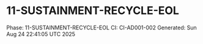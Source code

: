 # 11-SUSTAINMENT-RECYCLE-EOL
Phase: 11-SUSTAINMENT-RECYCLE-EOL
CI: CI-AD001-002
Generated: Sun Aug 24 22:41:05 UTC 2025
